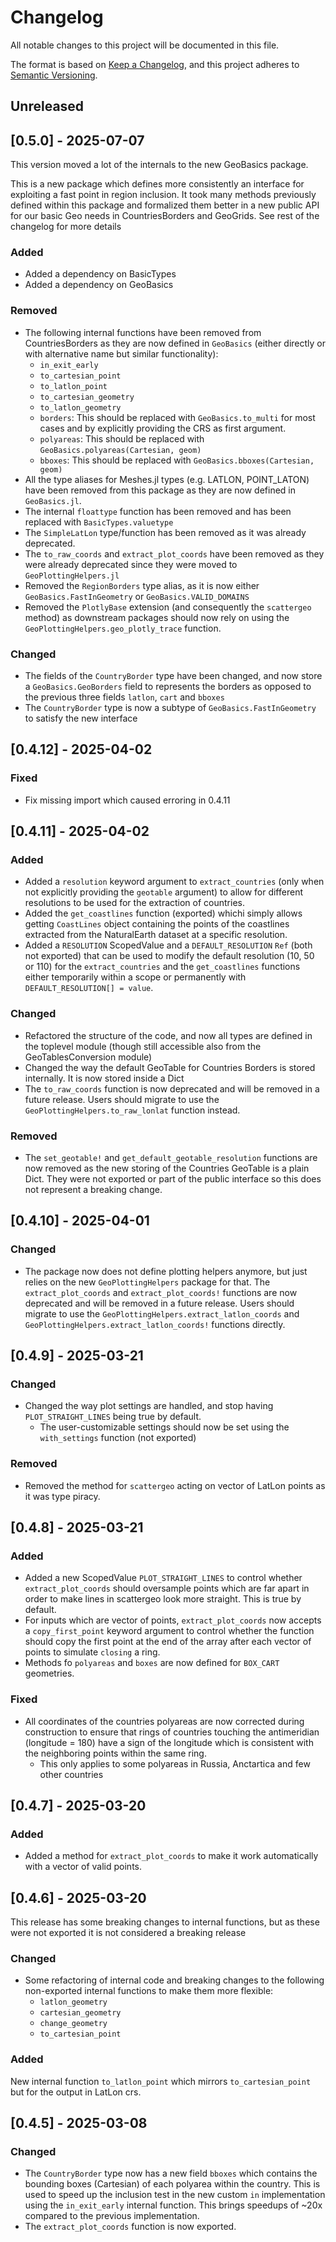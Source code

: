 # Changelog

All notable changes to this project will be documented in this file.

The format is based on [Keep a Changelog](https://keepachangelog.com/en/1.1.0/),
and this project adheres to [Semantic Versioning](https://semver.org/spec/v2.0.0.html).

## Unreleased

## [0.5.0] - 2025-07-07

This version moved a lot of the internals to the new GeoBasics package.

This is a new package which defines more consistently an interface for exploiting a fast point in region inclusion. It took many methods previously defined within this package and formalized them better in a new public API for our basic Geo needs in CountriesBorders and GeoGrids. See rest of the changelog for more details

### Added 
- Added a dependency on BasicTypes
- Added a dependency on GeoBasics

### Removed
- The following internal functions have been removed from CountriesBorders as they are now defined in `GeoBasics` (either directly or with alternative name but similar functionality):
  - `in_exit_early`
  - `to_cartesian_point`
  - `to_latlon_point`
  - `to_cartesian_geometry`
  - `to_latlon_geometry`
  - `borders`: This should be replaced with `GeoBasics.to_multi` for most cases and by explicitly providing the CRS as first argument.
  - `polyareas`: This should be replaced with `GeoBasics.polyareas(Cartesian, geom)`
  - `bboxes`: This should be replaced with `GeoBasics.bboxes(Cartesian, geom)`
- All the type aliases for Meshes.jl types (e.g. LATLON, POINT_LATON) have been removed from this package as they are now defined in `GeoBasics.jl`.
- The internal `floattype` function has been removed and has been replaced with `BasicTypes.valuetype`
- The `SimpleLatLon` type/function has been removed as it was already deprecated.
- The `to_raw_coords` and `extract_plot_coords` have been removed as they were already deprecated since they were moved to `GeoPlottingHelpers.jl`
- Removed the `RegionBorders` type alias, as it is now either `GeoBasics.FastInGeometry` or `GeoBasics.VALID_DOMAINS`
- Removed the `PlotlyBase` extension (and consequently the `scattergeo` method) as downstream packages should now rely on using the `GeoPlottingHelpers.geo_plotly_trace` function.

### Changed
- The fields of the `CountryBorder` type have been changed, and now store a `GeoBasics.GeoBorders` field to represents the borders as opposed to the previous three fields `latlon`, `cart` and `bboxes`
- The `CountryBorder` type is now a subtype of `GeoBasics.FastInGeometry` to satisfy the new interface

## [0.4.12] - 2025-04-02

### Fixed
- Fix missing import which caused erroring in 0.4.11

## [0.4.11] - 2025-04-02

### Added
- Added a `resolution` keyword argument to `extract_countries` (only when not explicitly providing the `geotable` argument) to allow for different resolutions to be used for the extraction of countries.
- Added the `get_coastlines` function (exported) whichi simply allows getting `CoastLines` object containing the points of the coastlines extracted from the NaturalEarth dataset at a specific resolution.
- Added a `RESOLUTION` ScopedValue and a `DEFAULT_RESOLUTION` `Ref` (both not exported) that can be used to modify the default resolution (10, 50 or 110) for the `extract_countries` and the `get_coastlines` functions either temporarily within a scope or permanently with `DEFAULT_RESOLUTION[] = value`.

### Changed
- Refactored the structure of the code, and now all types are defined in the toplevel module (though still accessible also from the GeoTablesConversion module)
- Changed the way the default GeoTable for Countries Borders is stored internally. It is now stored inside a Dict
- The `to_raw_coords` function is now deprecated and will be removed in a future release. Users should migrate to use the `GeoPlottingHelpers.to_raw_lonlat` function instead.

### Removed
- The `set_geotable!` and `get_default_geotable_resolution` functions are now removed as the new storing of the Countries GeoTable is a plain Dict. They were not exported or part of the public interface so this does not represent a breaking change.

## [0.4.10] - 2025-04-01

### Changed
- The package now does not define plotting helpers anymore, but just relies on the new `GeoPlottingHelpers` package for that. The `extract_plot_coords` and `extract_plot_coords!` functions are now deprecated and will be removed in a future release. Users should migrate to use the `GeoPlottingHelpers.extract_latlon_coords` and `GeoPlottingHelpers.extract_latlon_coords!` functions directly.

## [0.4.9] - 2025-03-21

### Changed
- Changed the way plot settings are handled, and stop having `PLOT_STRAIGHT_LINES` being true by default.
  - The user-customizable settings should now be set using the `with_settings` function (not exported)

### Removed
- Removed the method for `scattergeo` acting on vector of LatLon points as it was type piracy.

## [0.4.8] - 2025-03-21

### Added
- Added a new ScopedValue `PLOT_STRAIGHT_LINES` to control whether `extract_plot_coords` should oversample points which are far apart in order to make lines in scattergeo look more straight. This is true by default.
- For inputs which are vector of points, `extract_plot_coords` now accepts a `copy_first_point` keyword argument to control whether the function should copy the first point at the end of the array after each vector of points to simulate `closing` a ring.
- Methods fo `polyareas` and `boxes` are now defined for `BOX_CART` geometries.

### Fixed
- All coordinates of the countries polyareas are now corrected during construction to ensure that rings of countries touching the antimeridian (longitude = 180) have a sign of the longitude which is consistent with the neighboring points within the same ring.
  - This only applies to some polyareas in Russia, Anctartica and few other countries

## [0.4.7] - 2025-03-20

### Added
- Added a method for `extract_plot_coords` to make it work automatically with a vector of valid points.

## [0.4.6] - 2025-03-20
This release has some breaking changes to internal functions, but as these were not exported it is not considered a breaking release

### Changed
- Some refactoring of internal code and breaking changes to the following non-exported internal functions to make them more flexible:
    - `latlon_geometry`
    - `cartesian_geometry`
    - `change_geometry`
    - `to_cartesian_point`

### Added
New internal function `to_latlon_point` which mirrors `to_cartesian_point` but for the output in LatLon crs.

## [0.4.5] - 2025-03-08

### Changed
- The `CountryBorder` type now has a new field `bboxes` which contains the bounding boxes (Cartesian) of each polyarea within the country. This is used to speed up the inclusion test in the new custom `in` implementation using the `in_exit_early` internal function. This brings speedups of ~20x compared to the previous implementation.
- The `extract_plot_coords` function is now exported.
